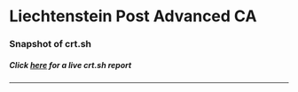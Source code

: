 # Liechtenstein Post Advanced CA
### Snapshot of crt.sh
##### Click [here](https://crt.sh/?q=E985DC36C652BB5455DE3B6EB04B573FED1299B5C816F328F0C2A227004C7652) for a live crt.sh report

---
